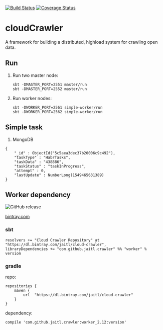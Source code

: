 [![Build Status](https://travis-ci.org/Jaitl/cloud-crawler.svg?branch=master)](https://travis-ci.org/Jaitl/cloud-crawler)
[![Coverage Status](https://coveralls.io/repos/github/Jaitl/cloud-crawler/badge.svg?branch=master)](https://coveralls.io/github/Jaitl/cloud-crawler?branch=master)
# cloudCrawler
A framework for building a distributed, highload system for crawling open data.

## Run
1. Run two master node:
    ```
    sbt -DMASTER_PORT=2551 master/run
    sbt -DMASTER_PORT=2552 master/run
    ```
2. Run worker nodes:
    ```
    sbt -DWORKER_PORT=2561 simple-worker/run
    sbt -DWORKER_PORT=2562 simple-worker/run
    ```

## Simple task
1. MongoDB
```
{
    "_id" : ObjectId("5c5aea3dec37b20006c9c492"),
    "taskType" : "HabrTasks",
    "taskData" : "438886",
    "taskStatus" : "taskInProgress",
    "attempt" : 0,
    "lastUpdate" : NumberLong(1549465631389)
}
```

## Worker dependency
![GitHub release](https://img.shields.io/github/release/Jaitl/cloud-crawler.svg?label=version)

[bintray.com](https://bintray.com/jaitl/cloud-crawler/)
### sbt
```
resolvers += "Cloud Crawler Repository" at "https://dl.bintray.com/jaitl/cloud-crawler",
libraryDependencies += "com.github.jaitl.crawler" %% "worker" % version
```

### gradle
repo:
```
repositories {
    maven {
        url  "https://dl.bintray.com/jaitl/cloud-crawler" 
    }
}
```
dependency:
```
compile 'com.github.jaitl.crawler:worker_2.12:version'
```
